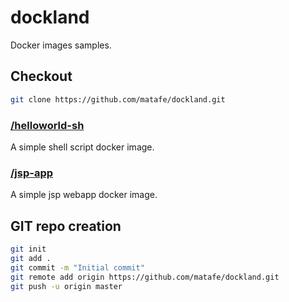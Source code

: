 # dockland
Docker images samples.

## Checkout 
```bash
git clone https://github.com/matafe/dockland.git
````


### [/helloworld-sh](./helloworld-sh)
A simple shell script docker image.

### [/jsp-app](./jsp-app)

A simple jsp webapp docker image.



## GIT repo creation

```bash
git init
git add .
git commit -m "Initial commit"
git remote add origin https://github.com/matafe/dockland.git
git push -u origin master
```
